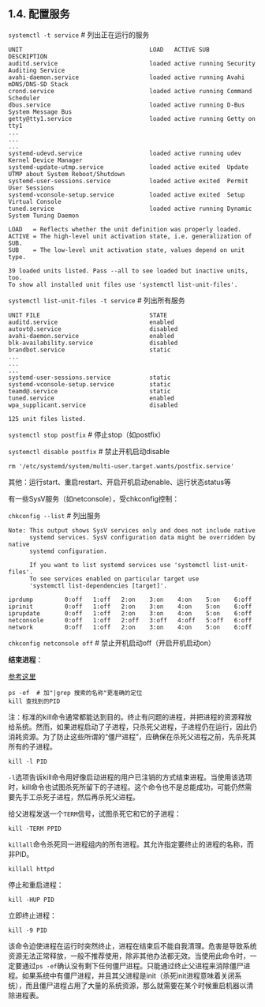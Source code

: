 ## 1.4. 配置服务

`systemctl -t service` # 列出正在运行的服务

```
UNIT                                    LOAD   ACTIVE SUB     DESCRIPTION
auditd.service                          loaded active running Security Auditing Service
avahi-daemon.service                    loaded active running Avahi mDNS/DNS-SD Stack
crond.service                           loaded active running Command Scheduler
dbus.service                            loaded active running D-Bus System Message Bus
getty@tty1.service                      loaded active running Getty on tty1
...
...
...
systemd-udevd.service                   loaded active running udev Kernel Device Manager
systemd-update-utmp.service             loaded active exited  Update UTMP about System Reboot/Shutdown
systemd-user-sessions.service           loaded active exited  Permit User Sessions
systemd-vconsole-setup.service          loaded active exited  Setup Virtual Console
tuned.service                           loaded active running Dynamic System Tuning Daemon

LOAD   = Reflects whether the unit definition was properly loaded.
ACTIVE = The high-level unit activation state, i.e. generalization of SUB.
SUB    = The low-level unit activation state, values depend on unit type.

39 loaded units listed. Pass --all to see loaded but inactive units, too.
To show all installed unit files use 'systemctl list-unit-files'.
```

`systemctl list-unit-files -t service` # 列出所有服务

```
UNIT FILE                               STATE
auditd.service                          enabled
autovt@.service                         disabled
avahi-daemon.service                    enabled
blk-availability.service                disabled
brandbot.service                        static
...
...
...
systemd-user-sessions.service           static
systemd-vconsole-setup.service          static
teamd@.service                          static
tuned.service                           enabled
wpa_supplicant.service                  disabled

125 unit files listed.
```

`systemctl stop postfix` # 停止stop（如postfix）

`systemctl disable postfix` # 禁止开机启动disable

```
rm '/etc/systemd/system/multi-user.target.wants/postfix.service'
```

其他：运行start、重启restart、开启开机启动enable、运行状态status等

有一些SysV服务（如netconsole），受chkconfig控制：

`chkconfig --list` # 列出服务

```
Note: This output shows SysV services only and does not include native
      systemd services. SysV configuration data might be overridden by native
      systemd configuration.

      If you want to list systemd services use 'systemctl list-unit-files'.
      To see services enabled on particular target use
      'systemctl list-dependencies [target]'.

iprdump         0:off   1:off   2:on    3:on    4:on    5:on    6:off
iprinit         0:off   1:off   2:on    3:on    4:on    5:on    6:off
iprupdate       0:off   1:off   2:on    3:on    4:on    5:on    6:off
netconsole      0:off   1:off   2:off   3:off   4:off   5:off   6:off
network         0:off   1:off   2:on    3:on    4:on    5:on    6:off
```

`chkconfig netconsole off` # 禁止开机启动off（开启开机启动on）

**结束进程**：

[参考这里](https://www.cnblogs.com/luying--lulu/p/5283741.html)

```
ps -ef  # 加"|grep 搜索的名称"更准确的定位
kill 查找到的PID
```

注：标准的kill命令通常都能达到目的。终止有问题的进程，并把进程的资源释放给系统。然而，如果进程启动了子进程，只杀死父进程，子进程仍在运行，因此仍消耗资源。为了防止这些所谓的“僵尸进程”，应确保在杀死父进程之前，先杀死其所有的子进程。

```
kill -l PID
```

`-l`选项告诉kill命令用好像启动进程的用户已注销的方式结束进程。当使用该选项时，kill命令也试图杀死所留下的子进程。这个命令也不是总能成功，可能仍然需要先手工杀死子进程，然后再杀死父进程。

给父进程发送一个`TERM`信号，试图杀死它和它的子进程：

```
kill -TERM PPID
```

`killall`命令杀死同一进程组内的所有进程。其允许指定要终止的进程的名称，而非PID。

```
killall httpd
```

停止和重启进程：

```
kill -HUP PID
```

立即终止进程：

```
kill -9 PID
```

该命令迫使进程在运行时突然终止，进程在结束后不能自我清理。危害是导致系统资源无法正常释放，一般不推荐使用，除非其他办法都无效。当使用此命令时，一定要通过`ps -ef`确认没有剩下任何僵尸进程。只能通过终止父进程来消除僵尸进程。如果系统中有僵尸进程，并且其父进程是init（杀死init进程意味着关闭系统），而且僵尸进程占用了大量的系统资源，那么就需要在某个时候重启机器以清除进程表。
